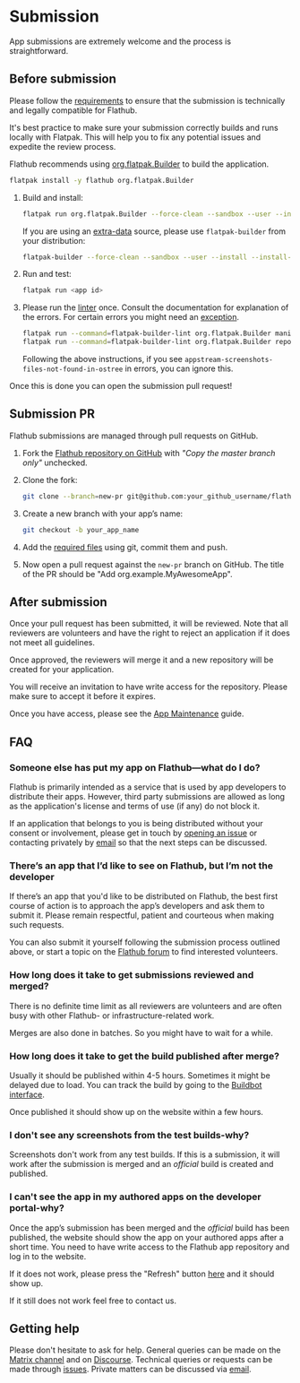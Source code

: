 # Submission

App submissions are extremely welcome and the process is straightforward.

## Before submission

Please follow the [requirements](/docs/for-app-authors/requirements) to
ensure that the submission is technically and legally compatible for
Flathub.

It's best practice to make sure your submission correctly builds and runs
locally with Flatpak. This will help you to fix any potential issues and
expedite the review process.

Flathub recommends using [org.flatpak.Builder](https://github.com/flathub/org.flatpak.Builder)
to build the application.

```bash
flatpak install -y flathub org.flatpak.Builder
```

1. Build and install:

   ```bash
   flatpak run org.flatpak.Builder --force-clean --sandbox --user --install --install-deps-from=flathub --ccache --mirror-screenshots-url=https://dl.flathub.org/media/ --repo=repo builddir <manifest>
   ```

   If you are using an [extra-data](https://docs.flatpak.org/en/latest/module-sources.html#extra-data) source, please use `flatpak-builder` from your distribution:

   ```bash
   flatpak-builder --force-clean --sandbox --user --install --install-deps-from=flathub --ccache --mirror-screenshots-url=https://dl.flathub.org/media/ --repo=repo builddir <manifest>
   ```

2. Run and test:

   ```bash
   flatpak run <app id>
   ```

3. Please run the [linter](/docs/for-app-authors/linter) once.
   Consult the documentation for explanation of the errors. For certain
   errors you might need an [exception](/docs/for-app-authors/linter#exceptions).

   ```bash
   flatpak run --command=flatpak-builder-lint org.flatpak.Builder manifest <manifest>
   flatpak run --command=flatpak-builder-lint org.flatpak.Builder repo repo
   ```

   Following the above instructions, if you see
   `appstream-screenshots-files-not-found-in-ostree` in errors, you can
   ignore this.

Once this is done you can open the submission pull request!

## Submission PR

Flathub submissions are managed through pull requests on GitHub.

1. Fork the [Flathub repository on GitHub](https://github.com/flathub/flathub/fork) with _"Copy the master branch only"_ unchecked.
2. Clone the fork:
   ```bash
   git clone --branch=new-pr git@github.com:your_github_username/flathub.git && cd flathub
   ```
3. Create a new branch with your app’s name:
   ```bash
   git checkout -b your_app_name
   ```
4. Add the [required files](/docs/for-app-authors/requirements#required-files)
   using git, commit them and push.

5. Now open a pull request against the `new-pr` branch on GitHub.
   The title of the PR should be "Add org.example.MyAwesomeApp".

## After submission

Once your pull request has been submitted, it will be reviewed. Note
that all reviewers are volunteers and have the right to reject an
application if it does not meet all guidelines.

Once approved, the reviewers will merge it and a new repository will be
created for your application.

You will receive an invitation to have write access for the repository.
Please make sure to accept it before it expires.

Once you have access, please see the [App Maintenance](/docs/for-app-authors/maintenance)
guide.

## FAQ

### Someone else has put my app on Flathub—what do I do?

Flathub is primarily intended as a service that is used by app developers
to distribute their apps. However, third party submissions are allowed
as long as the application's license and terms of use (if any) do not block it.

If an application that belongs to you is being distributed without your
consent or involvement, please get in touch by [opening an issue](https://github.com/flathub/flathub/issues/new)
or contacting privately by [email](mailto:admins@flathub.org) so that
the next steps can be discussed.

### There’s an app that I’d like to see on Flathub, but I’m not the developer

If there’s an app that you'd like to be distributed on Flathub, the
best first course of action is to approach the app’s developers and ask
them to submit it. Please remain respectful, patient and courteous when
making such requests.

You can also submit it yourself following the submission process
outlined above, or start a topic on the
[Flathub forum](https://discourse.flathub.org/c/requests/5) to find
interested volunteers.

### How long does it take to get submissions reviewed and merged?

There is no definite time limit as all reviewers are volunteers and
are often busy with other Flathub- or infrastructure-related work.

Merges are also done in batches. So you might have to wait for a while.

### How long does it take to get the build published after merge?

Usually it should be published within 4-5 hours. Sometimes it might be
delayed due to load. You can track the build by going to the
[Buildbot interface](https://flathub.org/builds).

Once published it should show up on the website within a few hours.

### I don't see any screenshots from the test builds-why?

Screenshots don't work from any test builds. If this is a submission, it
will work after the submission is merged and an _official_ build is
created and published.

### I can't see the app in my authored apps on the developer portal-why?

Once the app’s submission has been merged and the _official_ build has been
published, the website should show the app on your authored apps after a short
time.  You need to have write access to the Flathub app repository and log in
to the website.

If it does not work, please press the "Refresh" button [here](https://flathub.org/developer-portal)
and it should show up.

If it still does not work feel free to contact us.

## Getting help

Please don't hesitate to ask for help. General queries can be made on the
[Matrix channel](https://matrix.to/#/#flathub:matrix.org) and on
[Discourse](https://discourse.flathub.org/). Technical queries or
requests can be made through
[issues](https://github.com/flathub/flathub/issues/new). Private matters
can be discussed via [email](mailto:admins@flathub.org).
